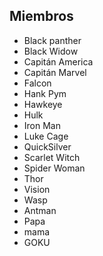 ## Miembros

-   Black panther
-   Black Widow
-   Capitán America
-   Capitán Marvel
-   Falcon
-   Hank Pym
-   Hawkeye
-   Hulk
-   Iron Man
-   Luke Cage
-   QuickSilver
-   Scarlet Witch
-   Spider Woman
-   Thor
-   Vision
-   Wasp
-   Antman
-   Papa
-   mama
-   GOKU
